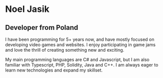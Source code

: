 # Noel Jasik
## Developer from Poland

I have been programming for 5+ years now, and have mostly focused on developing video games and websites. I enjoy participating in game jams and love the thrill of creating something new and exciting.

My main programming languages are C# and Javascript, but I am also familiar with Typescript, PHP, Solidity, Java and C++. I am always eager to learn new technologies and expand my skillset.

